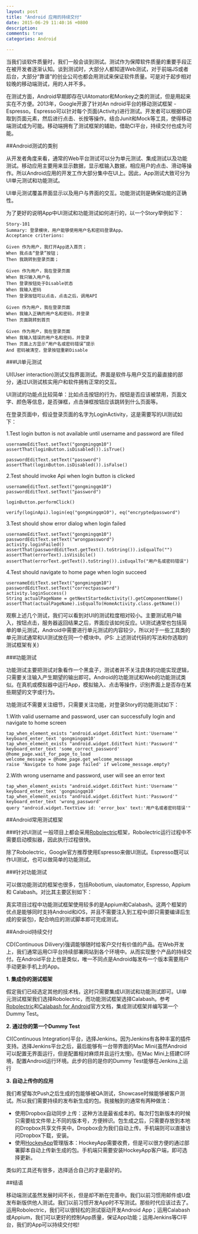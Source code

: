 ```yaml
---
layout: post
title: "Android 应用的持续交付"
date: 2015-06-29 11:40:16 +0800
description:
comments: true
categories: Android

---
```


当我们谈软件质量时，我们一般会谈到测试。测试作为保障软件质量的重要手段正在被开发者逐渐认知。谈到测试时，大部分人都知道Web测试，对于前端JS或者后台，大部分“靠谱”的创业公司也都会用测试来保证软件质量。可是对于起步相对较晚的移动端测试，用的人并不多。

在测试方面，Android早期即存在UIAtomator和Monkey之类的测试，但是用起来实在不方便。2013年，Google开源了针对An ndroid平台的移动测试框架 - Espresso。Espresso可以针对每个页面(Activity)进行测试。开发者可以根据ID获取到页面元素，然后进行点击、长按等操作。结合Junit和Mock等工具，使得移动端测试成为可能。移动端拥有了测试框架的辅助，借助CI平台，持续交付也成为可能。

<!-- more -->

##Android测试的类别

从开发者角度来看，通常的Web平台测试可以分为单元测试、集成测试以及功能测试。移动应用主要用来显示数据，显示框输入数据，相应用户的点击、滑动等操作。所以Android应用的开发工作大部分集中在UI上。因此，App测试大致可分为UI单元测试和功能测试。

UI单元测试覆盖界面显示以及用户与界面的交互。功能测试则是确保功能的正确性。

为了更好的说明App中UI测试和功能测试如何进行的，以一个Story举例如下：

```
Story-101
Summary: 登录模块，用户能够使用用户名和密码登录App。
Acceptance criterions:

Given 作为用户，我打开App进入首页；
When 我点击“登录”按钮；
Then 我跳转到登录页面；

Given 作为用户，我在登录页面
When 我只输入用户名
Then 登录按钮处于Disable状态
When 我输入密码
Then 登录按钮可以点击，点击之后，调用API

Given 作为用户，我在登录页面
When 我输入正确的用户名和密码，并登录
Then 页面跳转到首页

Given 作为用户，我在登录页面
When 我输入错误的用户名和密码，并登录
Then 页面上方显示“用户名或密码错误”提示
And 密码被清空，登录按钮重新Disable

```

###UI单元测试

UI(User interaction)测试又指界面测试。界面是软件与用户交互的最直接的部分，通过UI测试核实用户和软件拥有正常的交互。

UI测试的功能点比较简单：比如点击按钮的行为，按钮是否应该被禁用，页面文字、颜色等信息，是否弹框，点击弹框按钮应该跳转到什么页面等。

在登录页面中，假设登录页面的名字为LoginActivity，这是需要写的UI测试如下：

1.Test login button is not available until username and password are filled   

```
usernameEditText.setText("gongmingqm10")
assertThat(loginButton.isDisabled()).isTrue()

passwordEditText.setText("password")
assertThat(loginButton.isDisabled()).isFalse()
```

2.Test should invoke Api when login button is clicked    

```
usernameEditText.setText("gongmingqm10")
passwordEditText.setText("password")

loginButton.performClick()

verify(loginApi).login(eq("gongmingqm10"), eq("encryptedpassword")

```

3.Test should show error dialog when login failed  

```
usernameEditText.setText("gongmingqm10")
passwordEditText.setText("wrongpassword")
activity.loginFailed()
assertThat(passwordEditText.getText().toString()).isEqualTo("")
assertThat(errorText).isVisibile()
assertThat(errorText.getText().toString()).isEuqalTo("用户名或密码错误")

```

4.Test should navigate to home page when login succeed

```
usernameEditText.setText("gongmingqm10")
passwordEditText.setText("correctpassword")
activity.loginSuccess()
String actualPageName = getNextStartedActivity().getComponentName()
assertThat(actualPageName).isEqualTo(HomeActivity.class.getName())
```

观察上述几个测试，我们可以看到对UI的测试粒度相对较小。主要测试用户输入，按钮点击，服务器返回结果之后，界面应该如何反应。UI测试通常也包括简单的单元测试，Android中需要进行单元测试的内容较少，所以对于一些工具类的单元测试通常和UI测试放在同一个模块中。(PS: 上述测试代码的写法和你选取的测试框架有关)

###功能测试

功能测试主要把测试对象看作一个黑盒子，测试者并不关注具体的功能实现逻辑，只需要关注输入产生期望的输出即可。Android的功能测试和Web的功能测试类似。在真机或模拟器中运行App，模拟输入、点击等操作，识别界面上是否存在某些期望的文字或行为。

功能测试不需要关注细节，只需要关注功能，对登录Story的功能测试如下：

1.With valid username and password, user can successfully login and navigate to home screen

```
tap_when_element_exists "android.widget.EditText hint:'Username'"
keyboard_enter_text 'gongmingqm10'
tap_when_element_exists "android.widget.EditText hint:'Password'"
keyboard_enter_text 'some_correct_password'
@home_page.wait_for_page_to_load
welcome_message = @home_page.get_welcome_message
raise 'Navigate to home page failed' if welcome_message.empty?
```

2.With wrong username and password, user will see an error text

```
tap_when_element_exists "android.widget.EditText hint:'Username'"
keyboard_enter_text 'gongmingqm10'
tap_when_element_exists "android.widget.EditText hint:'Password'"
keyboard_enter_text 'wrong_password'
query "android.widget.TextView id: 'error_box' text:'用户名或者密码错误'"
```

##Android常用测试框架

###针对UI测试
一般项目上都会采用[Robolectric](http://robolectric.org/)框架，Robolectric运行过程中不需要启动模拟器，因此执行过程很快。

除了Robolectric，Google官方推荐使用Espresso来做UI测试。Espresso既可以作UI测试，也可以做简单的功能测试。

###针对功能测试

可以做功能测试的框架也很多，包括Robotium, uiautomator, Espresso, Appium 和 Calabash。对比其主要区别如下：

真实项目过程中功能测试框架使用较多的是Appium和Calabash。这两个框架的优点是能够同时支持Android和iOS，并且不需要注入到工程中(即只需要编译后生成的安装包)，配合响应的测试脚本即可完成测试。

##Android持续交付

CD(Continuous Dilivery)强调能够随时给客户交付有价值的产品。在Web开发上，我们通常运用CI平台持续部署网站到各个环境中。从而实现整个产品的持续交付。在Android平台上也是类似，唯一不同点是Android每发布一个版本需要用户手动更新手机上的App。

**1. 集成你的测试框架**

假定我们已经选定其他的技术栈，这时只需要集成UI测试和功能测试即可。UI单元测试框架我们选择Robolectric，而功能测试框架选择Calabash。参考[Robolectric](http://robolectric.org/)和[Calabash for Android](https://github.com/calabash/calabash-android)官方文档，集成测试框架并编写第一个Dummy Test。

**2. 通过你的第一个Dummy Test**

CI(Continuous Integration)平台，选择Jenkins。因为Jenkins有各种丰富的插件支持。选择Jenkins平台之后，最后能够有一台带界面的Mac Mini(虽然Android可以配置无界面运行，但是配置相对麻烦并且运行太慢)。在Mac Mini上搭建CI环境，配置Android运行环境。此步的目的是你的Dummy Test能够在Jenkins上运行

**3. 自动上传你的应用**

我们希望每次Push之后生成的包能够被QA测试，Showcase时候能够被客户测试。所以我们需要持续的发布新生成的包。我接触到的通常有两种做法：

* 使用Dropbox自动同步上传：这种方法是最省成本的。每次打包新版本的时候只需要给文件带上不同的版本号，方便辨识。包生成之后，只需要存放到本地的Dropbox共享文件夹中。Dropbox会为我们自动上传。手机端则可以直接访问Dropbox下载，安装。
* 使用[HockeyApp](http://hockeyapp.net/features/)管理版本：HockeyApp需要收费，但是可以很方便的通过部署脚本自动上传新生成的包。手机端只需要安装HockeyApp客户端，即可选择更新。

类似的工具还有很多，选择适合自己的才是最好的。

##结语

移动端测试虽然发展时间不长，但是却不断在完善中。我们以前习惯用邮件或U盘发布新版供他人测试。我们以前习惯开发App时不写测试。那些时代应该过去了。运用Robolectric，我们可以很轻松的测试驱动开发Android App；运用Calabash或Appium，我们可以更好的控制App质量，保证App功能；运用Jenkins等CI平台，我们的App可以持续交付啦!
